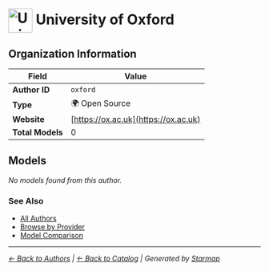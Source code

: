 # <img src="https://raw.githubusercontent.com/agentstation/starmap/master/internal/embedded/logos/oxford.svg" alt="University of Oxford logo" width="48" height="48" style="vertical-align: middle;"> University of Oxford
  
  
  
## Organization Information
  
| Field | Value |
|---------|---------|
| **Author ID** | `oxford` |
| **Type** | 🌍 Open Source |
| **Website** | [https://ox.ac.uk](https://ox.ac.uk) |
| **Total Models** | 0 |

  
## Models
  
*No models found from this author.*
  
### See Also
  
- [All Authors](../)
- [Browse by Provider](../../providers/)
- [Model Comparison](../../models/)
  
---
*_[← Back to Authors](../) | [← Back to Catalog](../../) | Generated by [Starmap](https://github.com/agentstation/starmap)_*